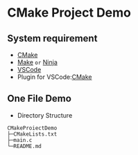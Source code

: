# CMake Project Demo

## System requirement
- [CMake](https://cmake.org/)
- [Make](https://www.gnu.org/software/make/) `or` [Ninja](https://ninja-build.org/)
- [VSCode](https://code.visualstudio.com/)
- Plugin for VSCode:[CMake](https://marketplace.visualstudio.com/items?itemName=twxs.cmake)

## One File Demo
- Directory Structure
```
CMakeProiectDemo
├─CMakeLists.txt
├─main.c
└─README.md
```